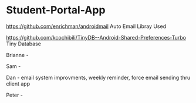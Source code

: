 # Student-Portal-App

https://github.com/enrichman/androidmail Auto Email Libray Used

https://github.com/kcochibili/TinyDB--Android-Shared-Preferences-Turbo Tiny Database

Brianne - 

Sam - 

Dan - email system improvments, weekly reminder, force email sending thru client app

Peter - 
